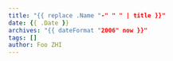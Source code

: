 ```yaml
---
title: "{{ replace .Name "-" " " | title }}"
date: {{ .Date }}
archives: "{{ dateFormat "2006" now }}"
tags: []
author: Foo ZHI
---
```

